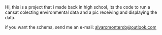 Hi, this is a project that i made back in high school, its the code to run a cansat colecting environmental data and
a pic receiving and displaying the data.

if you want the schema, send me an e-mail: alvaromonterob@outlook.com
